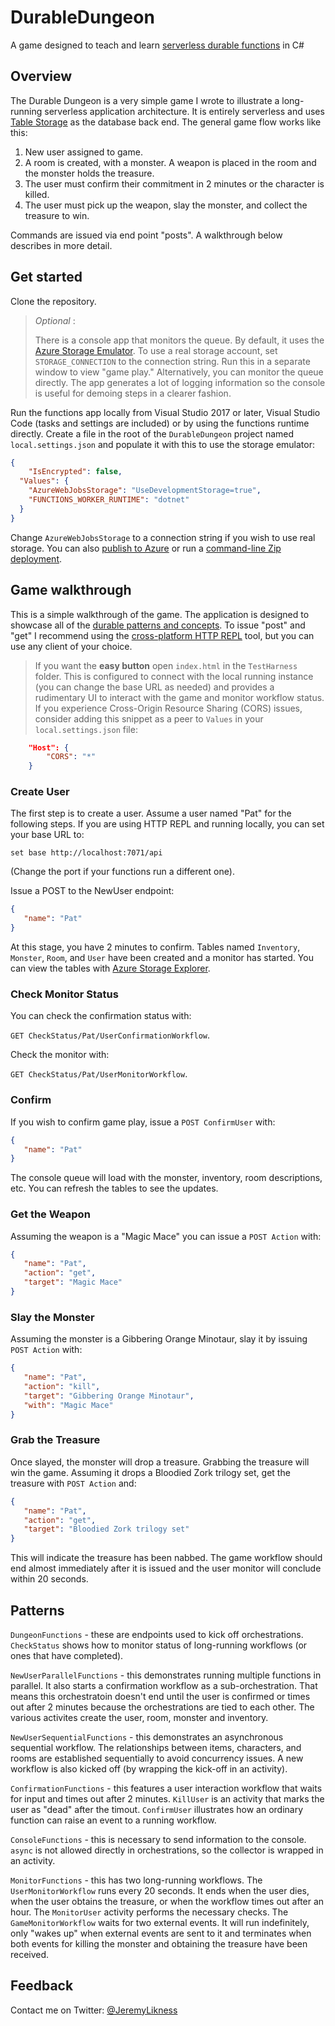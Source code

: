 # DurableDungeon
A game designed to teach and learn [serverless durable functions](https://jlik.me/e9m) in C#

## Overview
The Durable Dungeon is a very simple game I wrote to illustrate a long-running serverless application architecture. It is entirely serverless and uses [Table Storage](https://jlik.me/fbd) as the database back end. The general game flow works like this:

1. New user assigned to game. 
2. A room is created, with a monster. A weapon is placed in the room and the monster holds the treasure.
3. The user must confirm their commitment in 2 minutes or the character is killed. 
4. The user must pick up the weapon, slay the monster, and collect the treasure to win.

Commands are issued via end point "posts". A walkthrough below describes in more detail.

## Get started
Clone the repository. 

> *Optional* :
>
> There is a console app that monitors the queue. By default, it uses the [Azure Storage Emulator](https://jlik.me/e9i). To use a real storage account, set `STORAGE_CONNECTION` to the connection string. Run this in a separate window to view "game play." Alternatively, you can monitor the queue directly. The app generates a lot of logging information so the console is useful for demoing steps in a clearer fashion. 

Run the functions app locally from Visual Studio 2017 or later, Visual Studio Code (tasks and settings are included) or by using the functions runtime directly. Create a file in the root of the `DurableDungeon` project named `local.settings.json` and populate it with this to use the storage emulator:

```json
{
    "IsEncrypted": false,
  "Values": {
    "AzureWebJobsStorage": "UseDevelopmentStorage=true",
    "FUNCTIONS_WORKER_RUNTIME": "dotnet"
  }
}
```

Change `AzureWebJobsStorage` to a connection string if you wish to use real storage. You can also [publish to Azure](https://jlik.me/e9k) or run a [command-line Zip deployment](https://jlik.me/e9l).

## Game walkthrough 

This is a simple walkthrough of the game. The application is designed to showcase all of the [durable patterns and concepts](https://jlik.me/e9n). To issue "post" and "get" I recommend using the [cross-platform HTTP REPL](https://www.hanselman.com/blog/ACommandlineREPLForRESTfulHTTPServices.aspx) tool, but you can use any client of your choice.

> If you want the **easy button** open `index.html` in the `TestHarness` folder. This is configured to connect with the local running instance (you can change the base URL as needed) and provides a rudimentary UI to interact with the game and monitor workflow status. If you experience Cross-Origin Resource Sharing (CORS) issues, consider adding this snippet as a peer to `Values` in your `local.settings.json` file:
``` json
    "Host": {
        "CORS": "*"
    }
```

### Create User

The first step is to create a user. Assume a user named "Pat" for the following steps. If you are using HTTP REPL and running locally, you can set your base URL to:

`set base http://localhost:7071/api` 

(Change the port if your functions run a different one). 

Issue a POST to the NewUser endpoint:

```json
{
   "name": "Pat" 
}
```

At this stage, you have 2 minutes to confirm. Tables named `Inventory`, `Monster`, `Room`, and `User` have been created and a monitor has started. You can view the tables with [Azure Storage Explorer](https://jlik.me/e9o).

### Check Monitor Status

You can check the confirmation status with: 

`GET CheckStatus/Pat/UserConfirmationWorkflow`. 

Check the monitor with: 

`GET CheckStatus/Pat/UserMonitorWorkflow`.

### Confirm 

If you wish to confirm game play, issue a `POST ConfirmUser` with:

```json
{
   "name": "Pat"
}
```

The console queue will load with the monster, inventory, room descriptions, etc. You can refresh the tables to see the updates. 

### Get the Weapon 

Assuming the weapon is a "Magic Mace" you can issue a `POST Action` with:

```json
{
   "name": "Pat",
   "action": "get",
   "target": "Magic Mace"
}
```

### Slay the Monster

Assuming the monster is a Gibbering Orange Minotaur, slay it by issuing `POST Action` with:

```json
{
   "name": "Pat",
   "action": "kill",
   "target": "Gibbering Orange Minotaur",
   "with": "Magic Mace"
}
```

### Grab the Treasure 

Once slayed, the monster will drop a treasure. Grabbing the treasure will win the game. Assuming it drops a Bloodied Zork trilogy set, get the treasure with `POST Action` and:

```json
{
   "name": "Pat",
   "action": "get",
   "target": "Bloodied Zork trilogy set"
}
```

This will indicate the treasure has been nabbed. The game workflow should end almost immediately after it is issued and the user monitor will conclude within 20 seconds.

## Patterns

`DungeonFunctions` - these are endpoints used to kick off orchestrations. `CheckStatus` shows how to monitor status of long-running workflows (or ones that have completed).

`NewUserParallelFunctions` - this demonstrates running multiple functions in parallel. It also starts a confirmation workflow as a sub-orchestration. That means this orchestratoin doesn't end until the user is confirmed or times out after 2 minutes because the orchestrations are tied to each other. The various activites create the user, room, monster and inventory.

`NewUserSequentialFunctions` - this demonstrates an asynchronous sequential workflow. The relationships between items, characters, and rooms are established sequentially to avoid concurrency issues. A new workflow is also kicked off (by wrapping the kick-off in an activity). 

`ConfirmationFunctions` - this features a user interaction workflow that waits for input and times out after 2 minutes. `KillUser` is an activity that marks the user as "dead" after the timout. `ConfirmUser` illustrates how an ordinary function can raise an event to a running workflow.

`ConsoleFunctions` - this is necessary to send information to the console. `async` is not allowed directly in orchestrations, so the collector is wrapped in an activity.

`MonitorFunctions` - this has two long-running workflows. The `UserMonitorWorkflow` runs every 20 seconds. It ends when the user dies, when the user obtains the treasure, or when the workflow times out after an hour. The `MonitorUser` activity performs the necessary checks. The `GameMonitorWorkflow` waits for two external events. It will run indefinitely, only "wakes up" when external events are sent to it and terminates when both events for killing the monster and obtaining the treasure have been received.

## Feedback

Contact me on Twitter: [@JeremyLikness](https://twitter.com/JeremyLikness)
